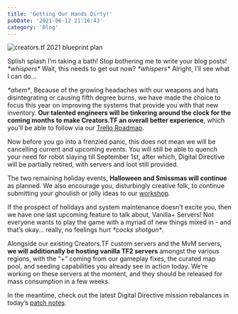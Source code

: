 ```yaml
---
title: 'Getting Our Hands Dirty!'
pubDate: '2021-06-12 21:16:43'
category: 'Blog'
---
```


<img role="presentation" alt="creators.tf 2021 blueprint plan" src="/images/blogposts/110/banner.jpg">
<br>
<p>Splish splash I’m taking a bath! Stop bothering me to write your blog posts! <i>*whispers*</i> Wait, this needs to get out now? <i>*whispers*</i> Alright, I’ll see what I can do...</p>

<p><i>*ahem*</i>, Because of the growing headaches with our weapons and hats disintegrating or causing fifth degree burns, we have made the choice to focus this year on improving the systems that provide you with that new inventory. <b>Our talented engineers will be tinkering around the clock for the coming months to make Creators.TF an overall better experience</b>, which you’ll be able to follow via our <a href='' target='_blank'>Trello Roadmap</a>.</p>

<p>Now before you go into a frenzied panic, this does not mean we will be cancelling current and upcoming events. You will still be able to quench your need for robot slaying till September 1st, after which, Digital Directive will be partially retired, with servers and loot still provided.</p>

<p>The two remaining holiday events, <b>Halloween and Smissmas will continue</b> as planned. We also encourage you, disturbingly creative folk, to continue submitting your ghoulish or jolly ideas to our <a href='' target='_blank'>workshop</a>.</p>

<p>If the prospect of holidays and system maintenance doesn't excite you, then we have one last upcoming feature to talk about, Vanilla+ Servers!  Not everyone wants to play the game with a myriad of new things mixed in - and that’s okay... really, no feelings hurt <i>*cocks shotgun*</i>.</p>

<p>Alongside our existing Creators.TF custom servers and the MvM servers, <b>we will additionally be hosting vanilla TF2 servers</b> amongst the various regions, with the  “+” coming from our gameplay fixes, the curated map pool, and seeding capabilities you already see in action today. We’re working on these servers at the moment, and they should be released for mass consumption in a few weeks.</p>

<p>In the meantime, check out the latest Digital Directive mission rebalances in today’s <a href='/blog/111'>patch notes</a>.</p>

